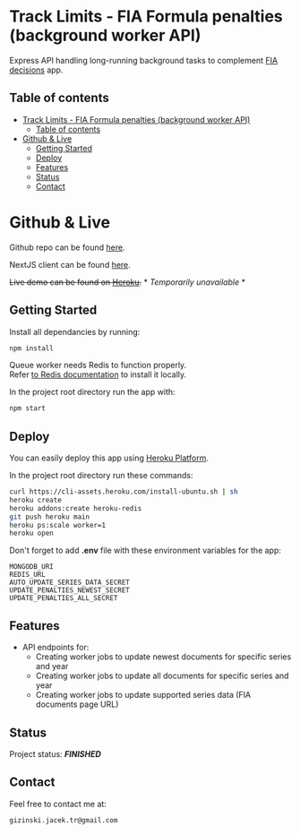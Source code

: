 # Track Limits - FIA Formula penalties (background worker API)

Express API handling long-running background tasks to complement [FIA decisions](https://github.com/gizinski-jacek/fia-decisions) app.

## Table of contents

- [Track Limits - FIA Formula penalties (background worker API)](#track-limits---fia-formula-penalties-background-worker-api)
  - [Table of contents](#table-of-contents)
- [Github \& Live](#github--live)
  - [Getting Started](#getting-started)
  - [Deploy](#deploy)
  - [Features](#features)
  - [Status](#status)
  - [Contact](#contact)

# Github & Live

Github repo can be found [here](https://github.com/gizinski-jacek/fia-decisions-worker-api).

NextJS client can be found [here](https://github.com/gizinski-jacek/fia-decisions).

~~Live demo can be found on [Heroku](https://fia-decisions-worker-api-22469.herokuapp.com).~~ \* _Temporarily unavailable_ \*

## Getting Started

Install all dependancies by running:

```bash
npm install
```

Queue worker needs Redis to function properly.\
Refer [to Redis documentation](https://redis.io/docs/getting-started/#install-redis) to install it locally.

In the project root directory run the app with:

```bash
npm start
```

## Deploy

You can easily deploy this app using [Heroku Platform](https://devcenter.heroku.com/articles/git).

In the project root directory run these commands:

```bash
curl https://cli-assets.heroku.com/install-ubuntu.sh | sh
heroku create
heroku addons:create heroku-redis
git push heroku main
heroku ps:scale worker=1
heroku open
```

Don't forget to add **.env** file with these environment variables for the app:

```
MONGODB_URI
REDIS_URL
AUTO_UPDATE_SERIES_DATA_SECRET
UPDATE_PENALTIES_NEWEST_SECRET
UPDATE_PENALTIES_ALL_SECRET
```

## Features

- API endpoints for:
  - Creating worker jobs to update newest documents for specific series and year
  - Creating worker jobs to update all documents for specific series and year
  - Creating worker jobs to update supported series data (FIA documents page URL)

## Status

Project status: **_FINISHED_**

## Contact

Feel free to contact me at:

```
gizinski.jacek.tr@gmail.com
```
